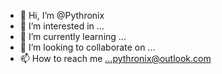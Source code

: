 - 👋 Hi, I’m @Pythronix
- 👀 I’m interested in ...
- 🌱 I’m currently learning ...
- 💞️ I’m looking to collaborate on ...
- 📫 How to reach me ...pythronix@outlook.com

<!---
Pythronix/Pythronix is a ✨ special ✨ repository because its `README.md` (this file) appears on your GitHub profile.
You can click the Preview link to take a look at your changes.
--->
